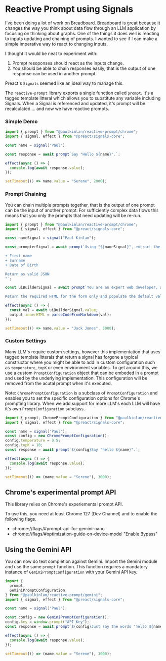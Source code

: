 # Reactive Prompt using Signals

I've been doing a lot of work on [Breadboard](https://github.com/breadboard-ai/breadboard). Breadboard is great because it changes the way you think about data flow through an LLM application by focusing on thinking about graphs. One of the things it does well is reacting to inputs updating and chaining of prompts. I wanted to see if I can make a simple imperative way to react to changing inputs.

I thought it would be neat to experiment with:

1. Prompt resoponses should react as the inputs change.
2. You should be able to chain responses easily, that is the output of one response can be used in another prompt.

Preact's `Signals` seemed like an ideal way to manage this.

The `reactive-prompt` library exports a single function called `prompt`. It's a tagged template litteral which allows you to substitute any variable including Signals. When a Signal is referenced and updated, it's prompt will be recalculated.... and now we have reactive prompts.

### Simple Demo

```JavaScript
import { prompt } from "@paulkinlan/reactive-prompt/chrome";
import { signal, effect } from "@preact/signals-core";

const name = signal("Paul");

const response = await prompt`Say "Hello ${name}".`;

effect(async () => {
  console.log(await response.value);
});

setTimeout(() => name.value = "Serene", 2000);
```

### Prompt Chaining

You can chain multiple prompts together, that is the output of one prompt can be the input of another prompt. For sufficiently complex data flows this means that you only the prompts that need updating will be re-run.

```JavaScript
import { prompt } from "@paulkinlan/reactive-prompt/chrome";
import { signal, effect } from "@preact/signals-core";

const nameSignal = signal("Paul Kinlan");

const prompterSignal = await prompt`Using "${nameSignal}", extract the following data:

+ First name
+ Surname
+ Date of Birth

Return as valid JSON
"`;

const uiBuilderSignal = await prompt`You are an expert web developer, and you have been tasked with creating a form for a client. The form should have the following fields: "${prompterSignal}".

Return the required HTML for the form only and populate the default values.`;

effect(async () => {
  const val = await uiBuilderSignal.value;
  output.innerHTML = parseCodeFromMarkdown(val);
});

setTimeout(() => name.value = "Jack Jones", 5000);
```

### Custom Settings

Many LLM's require custom settings, however this implementation that uses tagged template litterals that return a signal has forgone a typical constructor where you might be able to add in custom configuration such as `temperature`, `topK` or even environment variables. To get around this, we use a custom `PromptConfiguration` object that can be embeded in a prompt and used by the underlying implementation. This configuration will be removed from the acutal prompt when it's executed.

Note: `ChromePromptConfiguration` is a subclass of `PromptConfiguration` and enables you to set the specific configuration options for Chrome's prompting library. When we add support for more LLM's each LLM will have it's own `PromptConfiguration` subclass.

```JavaScript
import { prompt, ChromePromptConfiguration } from "@paulkinlan/reactive-prompt/chrome";
import { signal, effect } from "@preact/signals-core";

const name = signal("Paul");
const config = new ChromePromptConfiguration();
config.temperature = 0.5;
config.topK = 10;
const response = await prompt`${config}Say "hello ${name}".`;

effect(async () => {
  console.log(await response.value);
});

setTimeout(() => (name.value = "Serene"), 3000);
```

## Chrome's experimental prompt API

This library relies on Chrome's experiemental prompt API.

To use this, you need at least Chrome 127 (Dev Channel) and to enable the following flags.

* chrome://flags/#prompt-api-for-gemini-nano
* chrome://flags/#optimization-guide-on-device-model "Enable Bypass"

## Using the Gemini API

You can now do text completion against Gemini. Import the Gemini module 
and use the same `prompt` function. This function requires a mandatory instance of `GeminiPromptConfiguration` with your Gemini API key.

```JavaScript
import {
  prompt,
  GeminiPromptConfiguration,
} from "@paulkinlan/reactive-prompt/gemini";
import { signal, effect } from "@preact/signals-core";

const name = signal("Paul");

const config = new GeminiPromptConfiguration();
config.key = window.prompt("API Key");
const response = await prompt`${config}Just say the words "hello ${name}".`;

effect(async () => {
  console.log(await response.value);
});

setTimeout(() => (name.value = "Serene"), 3000);
```